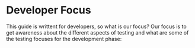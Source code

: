# Developer Focus


This guide is writtent for developers, so what is our focus? Our focus is to get awareness about the different aspects of testing and what are some of the testing focuses for the development phase:


